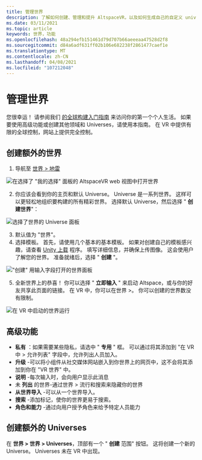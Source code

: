 ```yaml
---
title: 管理世界
description: 了解如何创建、管理和提升 AltspaceVR，以及如何生成自己的自定义 universe。
ms.date: 03/11/2021
ms.topic: article
keywords: 世界，功能
ms.openlocfilehash: 48a294efb151461d79d707b66aeeeaa47528d2f8
ms.sourcegitcommit: d84a6adf631ff02b106e682238f2861477caef1e
ms.translationtype: MT
ms.contentlocale: zh-CN
ms.lasthandoff: 04/08/2021
ms.locfileid: "107212048"
---
```

# <a name="managing-worlds"></a>管理世界

您很幸运！ 请参阅我们 [的全球构建入门指南](world-building-getting-started.md) 来访问你的第一个个人生活。 如果要使用高级功能或创建其他领域和 Universes，请使用本指南。 在 VR 中提供有限的全球控制，网站上提供完全控制。

## <a name="creating-extra-worlds"></a>创建额外的世界

1. 导航至 [世界 > 地雷](https://account.altvr.com/worlds/my)

![在选择了 "我的选择" 面板的 AltspaceVR web 视图中打开世界](images/manage-worlds-img-01.png)

2. 你应该会看到你的主页和默认 Universe。 Universe 是一系列世界。 这样可以更轻松地组织要构建的所有精彩世界。 选择默认 Universe，然后选择 " **创建世界**"：

![选择了世界的 Universe 面板](images/manage-worlds-img-02.png)

3. 默认值为 "世界"。
4. 选择模板。 首先，请使用几个基本的基本模板。 如果对创建自己的模板感兴趣，请查看 [Unity 上载](world-building-toolkit-getting-started.md) 程序。 填写详细信息，并确保上传图像。 这会使用户了解您的世界。 准备就绪后，选择 " **创建** "。

!["创建" 用输入字段打开的世界面板](images/manage-worlds-img-03.png)

5. 全新世界上的恭喜！ 你可以选择 " **立即输入** " 来启动 Altspace，或与你的好友共享此页面的链接。 在 VR 中，你可以在世界 >。 你可以创建的世界数没有限制。

![在 VR 中启动的世界运行](images/manage-worlds-img-04.png)

## <a name="advanced-features"></a>高级功能

* **私有** ：如果需要某些隐私，请选中 " **专用** " 框。 可以通过将其添加到 "在 VR 中 > 允许列表" 字段中，允许列出人员加入。
* **升级** -可以将小组件从社交媒体网站嵌入到你世界上的网页中，这不会将其添加到你在 "VR 世界" 中。
* **说明** -每次输入时，会向用户显示此消息
* 未 **列出** 的世界-通过世界 > 流行和搜索来隐藏你的世界
* **从世界导入** -可以从一个世界导入。
* **搜索** -添加标记，使你的世界更易于搜索。
* **角色和能力** -通过向用户授予角色来给予特定人员能力

## <a name="creating-extra-universes"></a>创建额外的 Universes

在 **世界 > 世界 > Universes**，顶部有一个 " **创建** 范围" 按钮。 这将创建一个新的 Universe。 Universes 未在 VR 中出现。